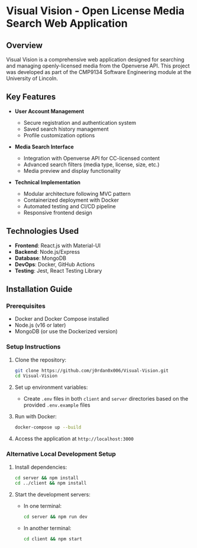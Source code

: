 # Visual Vision - Open License Media Search Web Application

## Overview
Visual Vision is a comprehensive web application designed for searching and managing openly-licensed media from the Openverse API. This project was developed as part of the CMP9134 Software Engineering module at the University of Lincoln.

## Key Features
- **User Account Management**
  - Secure registration and authentication system
  - Saved search history management
  - Profile customization options

- **Media Search Interface**
  - Integration with Openverse API for CC-licensed content
  - Advanced search filters (media type, license, size, etc.)
  - Media preview and display functionality

- **Technical Implementation**
  - Modular architecture following MVC pattern
  - Containerized deployment with Docker
  - Automated testing and CI/CD pipeline
  - Responsive frontend design

## Technologies Used
- **Frontend**: React.js with Material-UI
- **Backend**: Node.js/Express
- **Database**: MongoDB
- **DevOps**: Docker, GitHub Actions
- **Testing**: Jest, React Testing Library

## Installation Guide

### Prerequisites
- Docker and Docker Compose installed
- Node.js (v16 or later)
- MongoDB (or use the Dockerized version)

### Setup Instructions
1. Clone the repository:
   ```bash
   git clone https://github.com/j0rdan0x006/Visual-Vision.git
   cd Visual-Vision
   ```

2. Set up environment variables:
   - Create `.env` files in both `client` and `server` directories based on the provided `.env.example` files

3. Run with Docker:
   ```bash
   docker-compose up --build
   ```

4. Access the application at `http://localhost:3000`

### Alternative Local Development Setup
1. Install dependencies:
   ```bash
   cd server && npm install
   cd ../client && npm install
   ```

2. Start the development servers:
   - In one terminal:
     ```bash
     cd server && npm run dev
     ```
   - In another terminal:
     ```bash
     cd client && npm start
     ```

